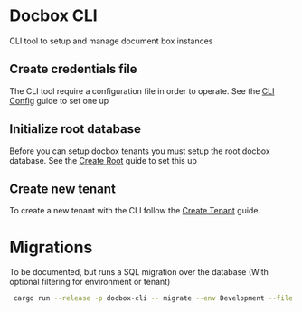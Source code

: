 # Docbox CLI

CLI tool to setup and manage document box instances

## Create credentials file

The CLI tool require a configuration file in order to operate. See the [CLI Config](https://docbox-nz.pages.dev/docs/guides/setup/cli-config) guide to set one up

## Initialize root database

Before you can setup docbox tenants you must setup the root docbox database. See the [Create Root](https://docbox-nz.pages.dev/docs/guides/setup/create-root) guide to set this up

## Create new tenant

To create a new tenant with the CLI follow the [Create Tenant](https://docbox-nz.pages.dev/docs/guides/setup/create-tenant) guide.

# Migrations

To be documented, but runs a SQL migration over the database (With optional filtering for environment or tenant) 

```sh
 cargo run --release -p docbox-cli -- migrate --env Development --file ./packages/docbox-cli/migrations/m1_file_parent_id.sql --tenant-id 00000000-0000-0000-0000-000000000000
```